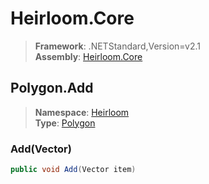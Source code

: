 # Heirloom.Core

> **Framework**: .NETStandard,Version=v2.1  
> **Assembly**: [Heirloom.Core][0]  

## Polygon.Add

> **Namespace**: [Heirloom][0]  
> **Type**: [Polygon][1]  

### Add(Vector)

```cs
public void Add(Vector item)
```

[0]: ../../../Heirloom.Core.md
[1]: ../Polygon.md
